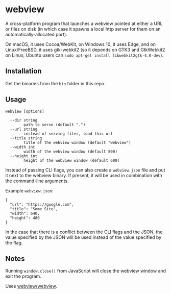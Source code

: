 # webview

A cross-platform program that launches a webview pointed at either a URL or files on disk (in which case it spawns a local http server for them on an automatically-allocated port).

On macOS, it uses Cocoa/WebKit, on Windows 10, it uses Edge, and on Linux/FreeBSD, it uses gtk-webkit2 (so it depends on GTK3 and GtkWebkit2 on Linux; Ubuntu users can `sudo apt-get install libwebkit2gtk-4.0-dev`).

## Installation

Get the binaries from the `bin` folder in this repo.

## Usage

```
webview [options]

  --dir string
        path to serve (default ".")
  --url string
        instead of serving files, load this url
  --title string
        title of the webview window (default "webview")
  --width int
        width of the webview window (default 800)
  --height int
        height of the webview window (default 600)
```

Instead of passing CLI flags, you can also create a `webview.json` file and put it next to the webview binary. If present, it will be used in combination with the command-line arguments.

Example `webview.json`:
```
{
  "url": "https://google.com",
  "title": "Some Site",
  "width": 640,
  "height": 480
}
```

In the case that there is a conflict between the CLI flags and the JSON, the value specified by the JSON will be used instead of the value specified by the flag.

## Notes

Running `window.close()` from JavaScript will close the webview window and exit the program.

Uses [webview/webview](https://github.com/webview/webview).
